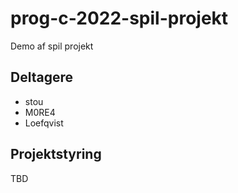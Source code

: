# prog-c-2022-spil-projekt
Demo af spil projekt

## Deltagere
- stou
- M0RE4
- Loefqvist

## Projektstyring

TBD
